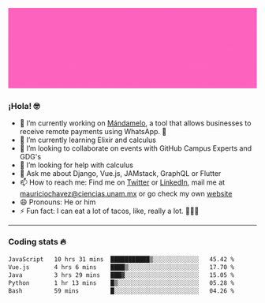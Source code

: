 ![Banner](banner.gif)

### ¡Hola! 🤓

- 🔭 I’m currently working on [Mándamelo](https://www.mandamelo.com.mx/), a tool that allows businesses to receive remote payments using WhatsApp. 🤖
- 🌱 I’m currently learning Elixir and calculus
- 👯 I’m looking to collaborate on events with GitHub Campus Experts and GDG's
- 🤔 I’m looking for help with calculus
- 💬 Ask me about Django, Vue.js, JAMstack, GraphQL or Flutter
- 📫 How to reach me: Find me on [Twitter](https://twitter.com/ultr4nerd) or [LinkedIn](https://www.linkedin.com/in/mauricio-chávez-olea-4b46b7147/), mail me at [mauriciochavez@ciencias.unam.mx](mailto:mauriciochavez@ciencias.unam.mx) or go check my own [website](mauriciochavez.surge.sh)
- 😄 Pronouns: He or him
- ⚡ Fun fact: I can eat a lot of tacos, like, really a lot. 🌮🌮🌮
<!-- 🎙️ I'm releasing weekly episodes on my podcast ["Un Podcast Junior"](https://anchor.fm/un-podcast-junior)-->

---

### Coding stats 🔥

<!--START_SECTION:waka-->
```text
JavaScript   10 hrs 31 mins  ███████████▒░░░░░░░░░░░░░   45.42 % 
Vue.js       4 hrs 6 mins    ████▒░░░░░░░░░░░░░░░░░░░░   17.70 % 
Java         3 hrs 29 mins   ███▓░░░░░░░░░░░░░░░░░░░░░   15.05 % 
Python       1 hr 13 mins    █▒░░░░░░░░░░░░░░░░░░░░░░░   05.28 % 
Bash         59 mins         █░░░░░░░░░░░░░░░░░░░░░░░░   04.26 % 
```
<!--END_SECTION:waka-->
